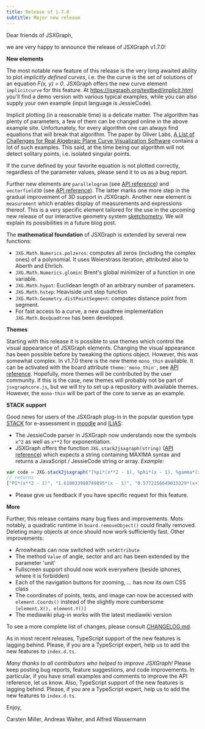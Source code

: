 ```yaml
---
title: Release of 1.7.0
subtitle: Major new release
---
```


Dear friends of JSXGraph,

we are very happy to announce the release of JSXGraph v1.7.0!

__New elements__

The most notable new feature of this release is the very long awaited ability to plot
*implicitly defined curves*, i.e. the the curve is the set of solutions of
an equation *F(x, y) = 0*. JSXGraph offers the new curve
element `implicitcurve` for this feature.
At <https://jsxgraph.org/testbed/implicit.html> you'll find a demo version
with various typical examples, while you can also supply your own example
(input language is JessieCode).

Implicit plotting (in a reasonable time) is a delicate matter.
The algorithm has plenty of parameters, a few of them can be changed online
in the above example site.
Unfortunately, for every algorithm one can always find equations that will break that algorithm. The paper by Oliver Labs, [A List of Challenges for Real Algebraic Plane Curve Visualization Software](https://link.springer.com/chapter/10.1007/978-1-4419-0999-2_6) contains a lot of such examples.
This said, at the time being our algorithm will not detect solitary points, i.e.
isolated singular points.

If the curve defined by your favorite equation is not plotted correctly, regardless of the parameter values, please send it to us as a bug report.

Further new elements are `parallelogram` (see [API reference](https://jsxgraph.org/docs/symbols/Parallelogram.html)) and `vectorfield3D`
(see [API reference](https://jsxgraph.org/docs/symbols/Vectorfield3D.html)). The latter marks one more step in the gradual improvement
of 3D support in JSXGraph. Another new element is `measurement` which enables
display of measurements and expressions thereof. This is a very specific element
tailored for the use in the upcoming new release of our interactive geometry system
[sketchometry](https://sketchometry.org). We will explain its possibilities in
a future blog post.

The __mathematical foundation__ of JSXGraph is extended by several new functions:

- `JXG.Math.Numerics.polzeros`: computes all zeros (including the complex ones) of a polynomial. It uses Weierstrass iteration, attributed also to Aberth and Ehrlich.
- `JXG.Math.Numerics.glomin`: Brent's global minimizer of a function in one variable.
- `JXG.Math.hypot`: Euclidean length of an arbitrary number of parameters.
- `JXG.Math.hstep`: Heaviside unit step function
- `JXG.Math.Geometry.distPointSegment`: computes distance point from segment.
- For fast access to a curve, a new quadtree implementation `JXG.Math.BoxQuadtree`
has been developed.

__Themes__

Starting with this release it is possible to use themes which control the visual appearance
of JSXGraph elements. Changing the visual appearance has been possible before
by tweaking the options object. However, this was somewhat complex. In v1.7.0 there is the
new theme `mono_thin` available. It can be activated with the board attribute
`theme:'mono_thin'`, see 
[API reference](https://jsxgraph.org/docs/symbols/JXG.Board.html#theme). 
Hopefully, more themes will be contributed by the user community.
If this is the case, new themes will probably not be part of `jsxgraphcore.js`,
but we will try to set up a repository with available themes. However, the `mono-thin` will
be part of the core to serve as an example.

__STACK support__

Good news for users of the JSXGraph plug-in in the popular question type
[STACK](https://stack-assessment.org/) for e-assessment in [moodle](https://moodle.org)
and [ILIAS](https://www.ilias.de/):

- The JessieCode parser in JSXGraph now understands now the symbols `x^2` 
as well as `x**2` for exponentiation.
- JSXGraph offers the function `JXG.stack2jsxgraph(string)` 
([API reference](https://jsxgraph.org/docs/symbols/JXG.html#.stack2jsxgraph)) 
which expects a string containing MAXIMA syntax and 
returns a JavaScript / JessieCode string or array. *Example:*

```javascript
var code = JXG.stack2jsxgraph("[%pi*(x**2 - 1), %phi*(x - 1), %gamma*(x+1)]");
// returns
["PI*(x**2 - 1)", "1.618033988749895*(x - 1)", "0.5772156649015329*(x+1)"]
```
- Please give us feedback if you have specific request for this feature.

__More__

Further, this release contains many bug fixes and improvements. Mots notably,
a quadratic runtime in `board.removeObject()` could finally removed. Deleting
many objects at once should now work sufficiently fast. Other improvements:

- Arrowheads can now switched with `setAttribute`
- The method `Value` of angle, sector and arc has been extended by the parameter 'unit'
- Fullscreen support should now work everywhere (beside iphones, where it is forbidden)
- Each of the navigation buttons for zooming, ... has now its own CSS class
- The coordinates of points, texts, and image can now be accessed with `element.Coords()`
instead of the slightly more cumbersome `[element.X(), element.Y()]`
- The mediawiki plug-in works with the latest mediawiki version

To see a more complete list of changes, please consult [CHANGELOG.md](https://github.com/jsxgraph/jsxgraph/blob/main/CHANGELOG.md).

As in most recent releases, TypeScript support of the new features is lagging behind. Please, if you are a TypeScript expert, help us to add the new features to `index.d.ts`.

*Many thanks to all contributors who helped to improve JSXGraph!*
Please keep posting bug reports, feature suggestions, and code improvements. 
In particular, if you have small examples and comments to improve the API reference, 
let us know. Also, TypeScript support of the new features is lagging behind. Please, if you are a TypeScript expert, help us to add the new features to `index.d.ts`.

Enjoy,

Carsten Miller, Andreas Walter, and Alfred Wassermann
